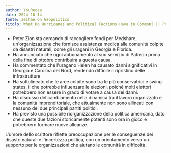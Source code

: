 ```yaml
---
author: YouRecap
date: 2024-10-14
fonte: Zeihan on Geopolitics
titolo: What Do Hurricanes and Political Factions Have in Common? || Peter Zeihan
---
```


- Peter Zion sta cercando di raccogliere fondi per Medshare, un'organizzazione che fornisce assistenza medica alle comunità colpite da disastri naturali, come gli uragani in Georgia e Florida.
- Ha annunciato che ogni abbonamento al suo servizio di Patreon prima della fine di ottobre contribuirà a questa causa.
- Ha commentato che l'uragano Helen ha causato danni significativi in Georgia e Carolina del Nord, rendendo difficile il ripristino delle infrastrutture.
- Ha sottolineato che le aree colpite sono tra le più conservatrici e swing states, il che potrebbe influenzare le elezioni, poiché molti elettori potrebbero non essere in grado di votare a causa dei danni.
- Ha discusso del cambiamento nella dinamica tra il lavoro organizzato e la comunità imprenditoriale, che attualmente non sono allineati con nessuno dei due principali partiti politici.
- Ha previsto una possibile riorganizzazione della politica americana, dato che queste due fazioni storicamente potenti sono ora in gioco e potrebbero formare nuove alleanze.

L'umore dello scrittore riflette preoccupazione per le conseguenze dei disastri naturali e l'incertezza politica, con un orientamento verso un supporto per le organizzazioni che aiutano le comunità in difficoltà.
